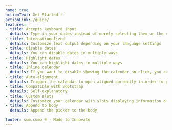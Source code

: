 ```yaml
---
home: true
actionText: Get Started →
actionLink: /guide/
features:
- title: Accepts keyboard input
  details: Type in your dates instead of merely selecting them on the calendar
- title: Internationalized
  details: Customize text output depending on your language settings
- title: Disable dates
  details: You can disable dates in multiple ways
- title: Highlight dates
  details: You can highlight dates in multiple ways
- title: Inline calendar
  details: If you want to disable showing the calendar on click, you can make it always visible as an inline element
- title: Auto-alignment
  details: Trigger the calendar to open aligned correctly in order to prevent that is out of view
- title: Compatible with Bootstrap
  details: Self-explanatory
- title: Custom slots
  details: Customize your calendar with slots displaying information of your choosing
- title: Append to body
  details: Append the picker to the body

footer: sum.cumo ® - Made to Innovate
---
```


